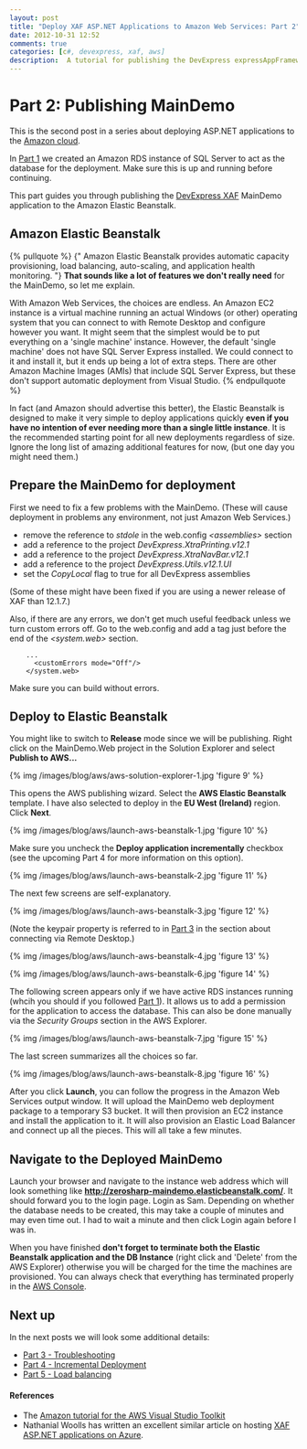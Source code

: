 ```yaml
---
layout: post
title: "Deploy XAF ASP.NET Applications to Amazon Web Services: Part 2"
date: 2012-10-31 12:52
comments: true
categories: [c#, devexpress, xaf, aws]
description:  A tutorial for publishing the DevExpress expressAppFramework MainDemo to Amazon Web Services. This part covers publishing the MainDemo application to the AWS Elastic Beanstalk.
---
```

# Part 2: Publishing MainDemo #

This is the second post in a series about deploying ASP.NET applications to the [Amazon cloud](http://aws.amazon.com/). 

In [Part 1](/deploy-xaf-asp-dot-net-applications-to-amazon-web-services-part-1-putting-the-database-in-the-cloud/) we created an Amazon RDS instance of SQL Server to act as the database for the deployment. Make sure this is up and running before continuing.

This part guides you through publishing the [DevExpress XAF](http://www.devexpress.com/Products/NET/Application_Framework/) MainDemo application to the Amazon Elastic Beanstalk.

## Amazon Elastic Beanstalk ##

{% pullquote %}
{" Amazon Elastic Beanstalk provides automatic capacity provisioning, load balancing, auto-scaling, and application health monitoring. "} **That sounds like a lot of features we don't really need** for the MainDemo, so let me explain.

With Amazon Web Services, the choices are endless. An Amazon EC2 instance is a virtual machine running an actual Windows (or other) operating system that you can connect to with Remote Desktop and configure however you want. It might seem that the simplest would be to put everything on a 'single machine' instance. However, the default 'single machine' does not have SQL Server Express installed. We could connect to it and install it, but it ends up being a lot of extra steps. There are other Amazon Machine Images (AMIs) that include SQL Server Express, but these don't support automatic deployment from Visual Studio.
{% endpullquote %}

In fact (and Amazon should advertise this better), the Elastic Beanstalk is designed to make it very simple to deploy applications quickly **even if you have no intention of ever needing more than a single little instance**. It is the recommended starting point for all new deployments regardless of size. Ignore the long list of amazing additional features for now, (but one day you might need them.)

## Prepare the MainDemo for deployment ##

First we need to fix a few problems with the MainDemo. (These will cause deployment in problems any environment, not just Amazon Web Services.)

 - remove the reference to _stdole_ in the web.config _&lt;assemblies&gt;_ section
 - add a reference to the project _DevExpress.XtraPrinting.v12.1_
 - add a reference to the project _DevExpress.XtraNavBar.v12.1_
 - add a reference to the project _DevExpress.Utils.v12.1.UI_
 - set the _CopyLocal_ flag to true for all DevExpress assemblies

(Some of these might have been fixed if you are using a newer release of XAF than 12.1.7.)

Also, if there are any errors, we don't get much useful feedback unless we turn custom errors off. Go to the web.config and add a tag just before the end of the _&lt;system.web&gt;_ section.

        ...
          <customErrors mode="Off"/>
        </system.web>

Make sure you can build without errors.

## Deploy to Elastic Beanstalk ##

You might like to switch to **Release** mode since we will be publishing. Right click on the MainDemo.Web project in the Solution Explorer and select **Publish to AWS...**

{% img /images/blog/aws/aws-solution-explorer-1.jpg 'figure 9' %}

This opens the AWS publishing wizard. Select the **AWS Elastic Beanstalk** template.  I have also selected to deploy in the **EU West (Ireland)** region. Click **Next**.

{% img /images/blog/aws/launch-aws-beanstalk-1.jpg 'figure 10' %}

Make sure you uncheck the **Deploy application incrementally** checkbox (see the upcoming Part 4 for more information on this option).

{% img /images/blog/aws/launch-aws-beanstalk-2.jpg 'figure 11' %}

The next few screens are self-explanatory.

{% img /images/blog/aws/launch-aws-beanstalk-3.jpg 'figure 12' %}

(Note the keypair property is referred to in [Part 3](/deploy-xaf-asp-dot-net-applications-to-amazon-web-services-part-3-troubleshooting-via-remote-desktop/) in the section about connecting via Remote Desktop.)

{% img /images/blog/aws/launch-aws-beanstalk-4.jpg 'figure 13' %}

{% img /images/blog/aws/launch-aws-beanstalk-6.jpg 'figure 14' %}

The following screen appears only if we have active RDS instances running (whcih you should if you followed [Part 1](/deploy-xaf-asp-dot-net-applications-to-amazon-web-services-part-1-putting-the-database-in-the-cloud/)). It allows us to add a permission for the application to access the database. This can also be done manually via the *Security Groups* section in the AWS Explorer.

{% img /images/blog/aws/launch-aws-beanstalk-7.jpg 'figure 15' %}

The last screen summarizes all the choices so far.

{% img /images/blog/aws/launch-aws-beanstalk-8.jpg 'figure 16' %}

After you click **Launch**, you can follow the progress in the Amazon Web Services output window. It will upload the MainDemo web deployment package to a temporary S3 bucket. It will then provision an EC2 instance and install the application to it. It will also provision an Elastic Load Balancer and connect up all the pieces. This will all take a few minutes.

## Navigate to the Deployed MainDemo ##

Launch your browser and navigate to the instance web address which will look something like **http://zerosharp-maindemo.elasticbeanstalk.com/**. It should forward you to the login page. Login as Sam. Depending on whether the database needs to be created, this may take a couple of minutes and may even time out. I had to wait a minute and then click Login again before I was in.

When you have finished **don't forget to terminate both the Elastic Beanstalk application and the DB Instance** (right click and 'Delete' from the AWS Explorer) otherwise you will be charged for the time the machines are provisioned. You can always check that everything has terminated properly in the [AWS Console](https://console.aws.amazon.com/).

## Next up ##

In the next posts we will look some additional details:

* [Part 3 - Troubleshooting](/deploy-xaf-asp-dot-net-applications-to-amazon-web-services-part-3-troubleshooting-via-remote-desktop/)
* [Part 4 - Incremental Deployment](/deploy-xaf-asp-dot-net-applications-to-amazon-web-services-part-4-incremental-deployment/)
* [Part 5 - Load balancing](/deploy-xaf-asp-dot-net-applications-to-amazon-web-services-part-5-load-balancing/)

#### References ####

* The [Amazon tutorial for the AWS Visual Studio Toolkit](https://www.youtube.com/watch?v=z-N0z5K_WFI)
* Nathanial Woolls has written an excellent similar article on hosting [XAF ASP.NET applications on Azure](http://nwoolls.wordpress.com/2012/09/20/hosting-xaf-asp-net-projects-using-azure-web-sites/).
